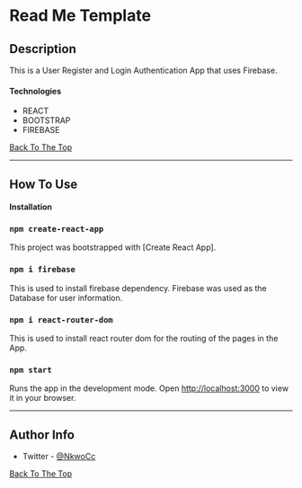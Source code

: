 # Read Me Template

## Description

This is a User Register and Login Authentication App that uses Firebase.

#### Technologies

- REACT
- BOOTSTRAP
- FIREBASE

[Back To The Top](#read-me-template)

---

## How To Use

#### Installation

### `npm create-react-app`

This project was bootstrapped with [Create React App].

### `npm i firebase`

This is used to install firebase dependency. Firebase was used as the Database for user information.

### `npm i react-router-dom`

This is used to install react router dom for the routing of the pages in the App.

### `npm start`

Runs the app in the development mode.
Open [http://localhost:3000](http://localhost:3000) to view it in your browser.

---

## Author Info

- Twitter - [@NkwoCc](https://twitter.com/nkwocc)

[Back To The Top](#read-me-template)
